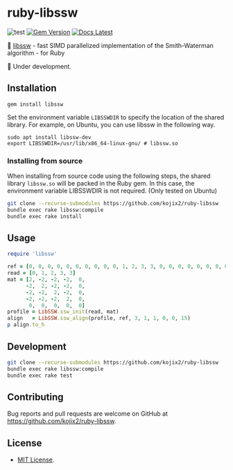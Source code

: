 # ruby-libssw

![test](https://github.com/kojix2/ruby-libssw/workflows/CI/badge.svg)
[![Gem Version](https://badge.fury.io/rb/libssw.svg)](https://badge.fury.io/rb/libssw)
[![Docs Latest](https://img.shields.io/badge/docs-latest-blue.svg)](https://rubydoc.info/gems/libssw)

:checkered_flag: [libssw](https://github.com/mengyao/Complete-Striped-Smith-Waterman-Library) - fast SIMD parallelized implementation of the Smith-Waterman algorithm - for Ruby

:construction: Under development.

## Installation

```ssh
gem install libssw
```

Set the environment variable `LIBSSWDIR` to specify the location of the shared library.
For example, on Ubuntu, you can use libssw in the following way.

```
sudo apt install libssw-dev
export LIBSSWDIR=/usr/lib/x86_64-linux-gnu/ # libssw.so
```

### Installing from source

When installing from source code using the following steps, the shared library `libssw.so` will be packed in the Ruby gem. In this case, the environment variable LIBSSWDIR is not required. (Only tested on Ubuntu)

```sh
git clone --recurse-submodules https://github.com/kojix2/ruby-libssw
bundle exec rake libssw:compile
bundle exec rake install
```

## Usage

```ruby
require 'libssw'

ref = [0, 0, 0, 0, 0, 0, 0, 0, 0, 0, 1, 2, 3, 3, 0, 0, 0, 0, 0, 0, 0, 0, 0, 0, 0, 0, 0, 0, 0, 0]
read = [0, 1, 2, 3, 3]
mat = [2, -2, -2, -2,  0,
      -2,  2, -2, -2,  0,
      -2, -2,  2, -2,  0,
      -2, -2, -2,  2,  0,
       0,  0,  0,  0,  0]
profile = LibSSW.ssw_init(read, mat)
align   = LibSSW.ssw_align(profile, ref, 3, 1, 1, 0, 0, 15)
p align.to_h
```

## Development

```sh
git clone --recurse-submodules https://github.com/kojix2/ruby-libssw
bundle exec rake libssw:compile
bundle exec rake test
```

## Contributing

Bug reports and pull requests are welcome on GitHub at https://github.com/kojix2/ruby-libssw.

## License

* [MIT License](https://opensource.org/licenses/MIT).
